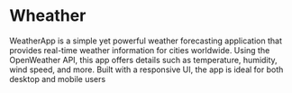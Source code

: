 # Wheather
WeatherApp is a simple yet powerful weather forecasting application that provides real-time weather information for cities worldwide. Using the OpenWeather API, this app offers details such as temperature, humidity, wind speed, and more. Built with a responsive UI, the app is ideal for both desktop and mobile users

